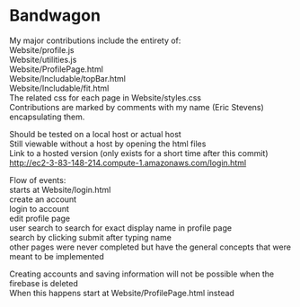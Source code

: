 # Bandwagon

My major contributions include the entirety of:  
Website/profile.js  
Website/utilities.js  
Website/ProfilePage.html  
Website/Includable/topBar.html  
Website/Includable/fit.html  
The related css for each page in Website/styles.css  
Contributions are marked by comments with my name (Eric Stevens) encapsulating them.

Should be tested on a local host or actual host  
Still viewable without a host by opening the html files  
Link to a hosted version (only exists for a short time after this commit)  
http://ec2-3-83-148-214.compute-1.amazonaws.com/login.html  

Flow of events:  
starts at Website/login.html  
create an account  
login to account  
edit profile page  
user search to search for exact display name in profile page  
search by clicking submit after typing name  
other pages were never completed but have the general concepts that were meant to be implemented  

Creating accounts and saving information will not be possible when the firebase is deleted  
When this happens start at Website/ProfilePage.html instead  
